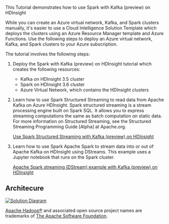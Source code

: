 ﻿This Tutorial demonstrates how to use Spark with Kafka (preview) on HDInsight

While you can create an Azure virtual network, Kafka, and Spark clusters manually, it's easier to use a Cloud Intelligence Solution Template which deploys the clusters using an Azure Resource Manager template and Azure Functions. 
Use the following steps to deploy an Azure virtual network, Kafka, and Spark clusters to your Azure subscription.

The tutorial involves the following steps:

1. Deploy the Spark with Kafka (preview) on HDInsight tutorial which creates the following resources:
	* Kafka on HDInsight 3.5 cluster
	* Spark on HDInsight 3.6 cluster
	* Azure Virtual Network, which contains the HDInsight clusters
	
2. Learn how to use Spark Structured Streaming to read data from Apache Kafka on Azure HDInsight.
Spark structured streaming is a stream processing engine built on Spark SQL. It allows you to express streaming computations the same as batch computation on static data. For more information on Structured Streaming, see the Structured Streaming Programming Guide [Alpha] at Apache.org.

	[Use Spark Structured Streaming with Kafka (preview) on HDInsight](https://docs.microsoft.com/en-us/azure/hdinsight/hdinsight-apache-kafka-spark-structured-streaming#get-the-kafka-brokers)

3. Learn how to use Spark Apache Spark to stream data into or out of Apache Kafka on HDInsight using DStreams. This example uses a Jupyter notebook that runs on the Spark cluster.

	[Apache Spark streaming (DStream) example with Kafka (preview) on HDInsight](https://docs.microsoft.com/en-us/azure/hdinsight/hdinsight-apache-spark-with-kafka#a-idkafkahostsakafka-host-information)

## Architecure
[![Solution Diagram]({PatternAssetBaseUrl}/kafkaArchitecture.png)]({PatternAssetBaseUrl}/kafkaArchitecture.png)

[Apache Hadoop®](http://hadoop.apache.org/) and associated open source project names are trademarks of [The Apache Software Foundation](http://apache.org/).